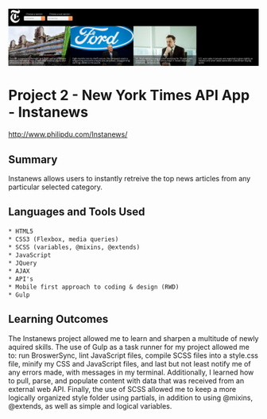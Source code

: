 ![Alt text](/instanews.PNG)
# Project 2 - New York Times API App - Instanews

http://www.philipdu.com/Instanews/

## Summary

Instanews allows users to instantly retreive the top news articles from any particular selected category. 

## Languages and Tools Used

	* HTML5 
	* CSS3 (Flexbox, media queries)
	* SCSS (variables, @mixins, @extends)
	* JavaScript 
	* JQuery
	* AJAX
	* API's
	* Mobile first approach to coding & design (RWD)
	* Gulp

## Learning Outcomes

The Instanews project allowed me to learn and sharpen a multitude of newly aquired skills. The use of Gulp as a task runner for my project allowed me to: run BroswerSync, lint JavaScript files, compile SCSS files into a style.css file, minify my CSS and JavaScript files, and last but not least notify me of any errors made, with messages in my terminal. Additionally, I learned how to pull, parse, and populate content with data that was received from an external web API. Finally, the use of SCSS allowed me to keep a more logically organized style folder using partials, in addition to using @mixins, @extends, as well as simple and logical variables.



